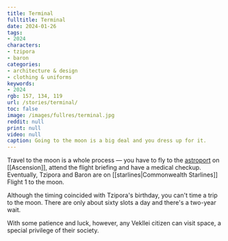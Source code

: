 ```yaml
---
title: Terminal
fulltitle: Terminal
date: 2024-01-26
tags:
- 2024
characters:
- tzipora
- baron
categories:
- architecture & design
- clothing & uniforms
keywords:
- 2024
rgb: 157, 134, 119
url: /stories/terminal/
toc: false
image: /images/fullres/terminal.jpg
reddit: null
print: null
video: null
caption: Going to the moon is a big deal and you dress up for it.
---
```

Travel to the moon is a whole process — you have to fly to the [astroport](/astroport/) on [[Ascension]], attend the flight briefing and have a medical checkup. Eventually, Tzipora and Baron are on [[starlines|Commonwealth Starlines]] Flight 1 to the moon.

Although the timing coincided with Tzipora's birthday, you can't time a trip to the moon. There are only about sixty slots a day and there's a two-year wait.

With some patience and luck, however, any Vekllei citizen can visit space, a special privilege of their society.
